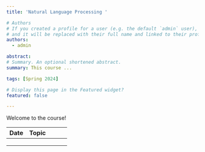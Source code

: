 ```yaml
---
title: 'Natural Language Processing '

# Authors
# If you created a profile for a user (e.g. the default `admin` user), write the username (folder name) here
# and it will be replaced with their full name and linked to their profile.
authors:
  - admin

abstract: 
# Summary. An optional shortened abstract.
summary: This course ...

tags: [Spring 2024]

# Display this page in the Featured widget?
featured: false

---
```


Welcome to the course!

| Date | Topic |   |   |   |
|------|-------|---|---|---|
|      |       |   |   |   |
|      |       |   |   |   |
|      |       |   |   |   |
